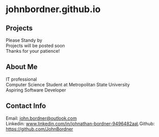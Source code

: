 # **johnbordner.github.io**
## Projects

Please Standy by\
Projects will be posted soon\
Thanks for your patience!

## About Me

IT professional\
Computer Science Student at Metropolitan State University\
Aspiring Software Developer


## Contact Info

Email: john.bordner@outlook.com\
Linkedin: www.linkedin.com/in/johnathan-bordner-9496482aa\
Github: https://github.com/JohnBordner
